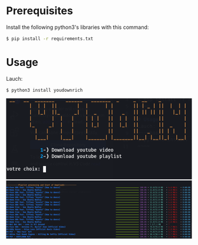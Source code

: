 # Prerequisites
Install the following python3's libraries with this command:
~~~~bash
$ pip install -r requirements.txt
~~~~

# Usage
Lauch:
~~~~bash
$ python3 install youdownrich
~~~~

![alt text](pics/launch.png)
![alt text](pics/downloading.png)